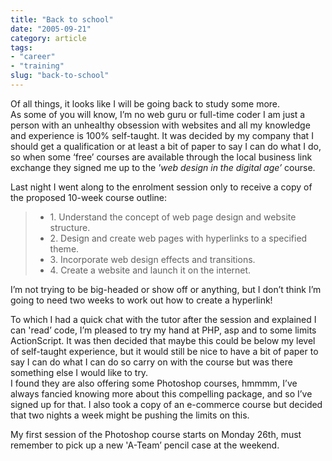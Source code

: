 ```yaml
---
title: "Back to school"
date: "2005-09-21"
category: article
tags:
- "career"
- "training"
slug: "back-to-school"
---
```


Of all things, it looks like I will be going back to study some more.  
As some of you will know, I’m no web guru or full-time coder I am just a person with an unhealthy obsession with websites and all my knowledge and experience is 100% self-taught. It was decided by my company that I should get a qualification or at least a bit of paper to say I can do what I do, so when some ‘free’ courses are available through the local business link exchange they signed me up to the _'web design in the digital age’_ course.
 
Last night I went along to the enrolment session only to receive a copy of the proposed 10-week course outline:

> - 1\. Understand the concept of web page design and website structure.
> - 2\. Design and create web pages with hyperlinks to a specified theme.
> - 3\. Incorporate web design effects and transitions.
> - 4\. Create a website and launch it on the internet.

I’m not trying to be big-headed or show off or anything, but I don’t think I’m going to need two weeks to work out how to create a hyperlink!
 
To which I had a quick chat with the tutor after the session and explained I can 'read’ code, I’m pleased to try my hand at PHP, asp and to some limits ActionScript. It was then decided that maybe this could be below my level of self-taught experience, but it would still be nice to have a bit of paper to say I can do what I can do so carry on with the course but was there something else I would like to try.  
I found they are also offering some Photoshop courses, hmmmm, I’ve always fancied knowing more about this compelling package, and so I’ve signed up for that. I also took a copy of an e-commerce course but decided that two nights a week might be pushing the limits on this.
 
My first session of the Photoshop course starts on Monday 26th, must remember to pick up a new 'A-Team’ pencil case at the weekend.
